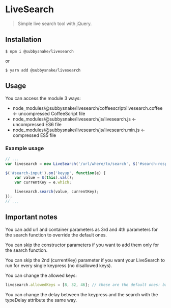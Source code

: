 # LiveSearch

> Simple live search tool with jQuery.

## Installation

```console
$ npm i @subbysnake/livesearch
```

or

```console
$ yarn add @subbysnake/livesearch
```

## Usage

You can access the module 3 ways:
- node_modules/@subbysnake/livesearch/coffeescript/livesearch.coffee <- uncompressed CoffeeScript file
- node_modules/@subbysnake/livesearch/js/livesearch.js <- uncompressed ES6 file
- node_modules/@subbysnake/livesearch/js/livesearch.min.js <- compressed ES5 file

### Example usage

```javascript
// ...
var livesearch = new LiveSearch('/url/where/to/search', $('#search-response-container'));

$('#search-input').on('keyup', function(e) {
    var value = $(this).val();
    var currentKey = e.which;

    livesearch.search(value, currentKey);
});
// ...
```

## Important notes

You can add url and container parameters as 3rd and 4th parameters for the search function to override the default ones.

You can skip the constructor parameters if you want to add them only for the search function.

You can skip the 2nd (currentKey) parameter if you want your LiveSearch to run for every single keypress (no disallowed keys).

You can change the allowed keys:

```javascript
livesearch.allowedKeys = [8, 32, 46]; // these are the default ones: backspace, space and delete
```

You can change the delay between the keypress and the search with the typeDelay attribute the same way.
